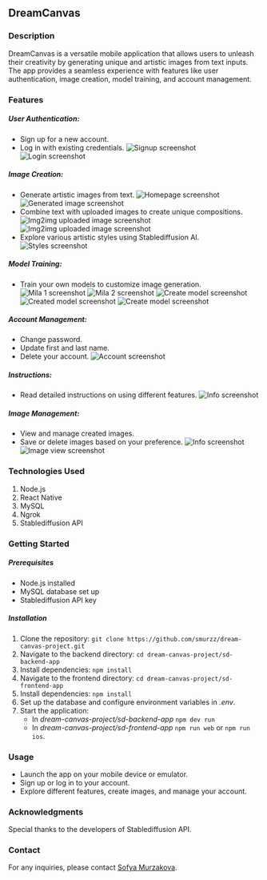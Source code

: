 ## DreamCanvas
### Description
DreamCanvas is a versatile mobile application that allows users to unleash their creativity by generating unique and artistic images from text inputs. The app provides a seamless experience with features like user authentication, image creation, model training, and account management.

### Features
##### User Authentication:

- Sign up for a new account.
- Log in with existing credentials.
![Signup screenshot](sd-frontend-app/public/images/screenshots/signup.png "Signup screenshot")
![Login screenshot](sd-frontend-app/public/images/screenshots/login.png "Login screenshot")

##### Image Creation:
- Generate artistic images from text.
    ![Homepage screenshot](sd-frontend-app/public/images/screenshots/generate.png "Homepage screenshot")
    ![Generated image screenshot](sd-frontend-app/public/images/screenshots/generated_image.png "Generated image screenshot")
- Combine text with uploaded images to create unique compositions.
    ![Img2img uploaded image screenshot](sd-frontend-app/public/images/screenshots/uploaded_image.png "Img2img uploaded image screenshot")
    ![Img2img uploaded image screenshot](sd-frontend-app/public/images/screenshots/uploaded_image.png "Img2img result screenshot")
- Explore various artistic styles using Stablediffusion AI.
    ![Styles screenshot](sd-frontend-app/public/images/screenshots/artistic_styles.png "Styles screenshot")


##### Model Training:
- Train your own models to customize image generation.
    ![Mila 1 screenshot](sd-frontend-app/public/images/screenshots/mila_1.jpg "Mila 1 screenshot")
    ![Mila 2 screenshot](sd-frontend-app/public/images/screenshots/mila_2.JPG "Mila 2 screenshot")
    ![Create model screenshot](sd-frontend-app/public/images/screenshots/create_model.png "Create model screenshot")
    ![Created model screenshot](sd-frontend-app/public/images/screenshots/created_model.png "Created model screenshot")
    ![Create model screenshot](sd-frontend-app/public/images/screenshots/model_image.png "Create model screenshot")

##### Account Management:
- Change password.
- Update first and last name.
- Delete your account.
    ![Account screenshot](sd-frontend-app/public/images/screenshots/account.png "Account screenshot")

##### Instructions:
- Read detailed instructions on using different features.
    ![Info screenshot](sd-frontend-app/public/images/screenshots/info.png "Info screenshot")

##### Image Management:
- View and manage created images.
- Save or delete images based on your preference.
    ![Info screenshot](sd-frontend-app/public/images/screenshots/album.png "Info screenshot")
    ![Image view screenshot](sd-frontend-app/public/images/screenshots/image_view.png "Image view screenshot")

### Technologies Used
1) Node.js
2) React Native
3) MySQL
5) Ngrok
6) Stablediffusion API

### Getting Started
##### Prerequisites
- Node.js installed
- MySQL database set up
- Stablediffusion API key

##### Installation
1) Clone the repository:
`git clone https://github.com/smurzz/dream-canvas-project.git`
2) Navigate to the backend directory:
`cd dream-canvas-project/sd-backend-app`
3) Install dependencies:
`npm install`
2) Navigate to the frontend directory:
`cd dream-canvas-project/sd-frontend-app`
3) Install dependencies:
`npm install`
4) Set up the database and configure environment variables in *_.env_*.
5) Start the application:
    * In _dream-canvas-project/sd-backend-app_ `npm dev run`
    * In _dream-canvas-project/sd-frontend-app_ `npm run web` or `npm run ios`.

### Usage
- Launch the app on your mobile device or emulator.
- Sign up or log in to your account.
- Explore different features, create images, and manage your account.

### Acknowledgments
Special thanks to the developers of Stablediffusion API.

### Contact
For any inquiries, please contact [Sofya Murzakova](murz.sophie@gmail.com).